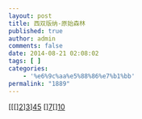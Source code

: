 ```yaml
---
layout: post
title: 西双版纳-原始森林
published: true
author: admin
comments: false
date: 2014-08-21 02:08:02
tags: [ ]
categories:
    - '%e6%9c%aa%e5%88%86%e7%b1%bb'
permalink: "1889"
---
```

[[[[][1]][2]][3]][4][][5] [[][6]][7][[][8][][9]][10]

 [1]: http://xujianian.com/jx/wp-content/uploads/2014/09/192946527c1a47ec5f91879f7dbd07c3.jpg
 [2]: http://xujianian.com/jx/wp-content/uploads/2014/09/b5a3de6a097b18dc7fe24ee74d3dab0f.jpg
 [3]: http://xujianian.com/jx/wp-content/uploads/2014/09/c9b088a848280b435719f47ebc615fa1.jpg
 [4]: http://xujianian.com/jx/wp-content/uploads/2014/09/31ebe38aa6bddb8dc0cefca73793dadc.jpg
 [5]: http://xujianian.com/jx/wp-content/uploads/2014/09/70fc7affcf9d008eb39771b5960be99e.jpg
 [6]: http://xujianian.com/jx/wp-content/uploads/2014/09/f84ad3b1372e3e2278fa953a45abfc98.jpg
 [7]: http://xujianian.com/jx/wp-content/uploads/2014/09/44412e12b4eff7a92443f30e3205f7c5.jpg
 [8]: http://xujianian.com/jx/wp-content/uploads/2014/09/936eb111038705df6fbf87972b4e3fd61.jpg
 [9]: http://xujianian.com/jx/wp-content/uploads/2014/09/b043542e5bd35713c44f9c78caa93549.jpg
 [10]: http://xujianian.com/jx/wp-content/uploads/2014/09/b54ca223b4ea15fb9165529f8fc8af6c.jpg